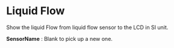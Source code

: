 <i class="icon-font"></i>Liquid Flow
===================
Show the liquid Flow from liquid flow sensor to the LCD in SI unit.

**SensorName**
: Blank to pick up a new one.